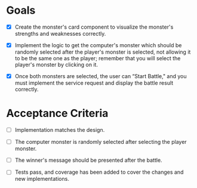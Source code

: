 # Goals

- [x] Create the monster's card component to visualize the monster's strengths and weaknesses correctly.

- [x] Implement the logic to get the computer's monster which should be randomly selected after the player's monster is selected, not allowing it to be the same one as the player; remember that you will select the player's monster by clicking on it.

- [x] Once both monsters are selected, the user can “Start Battle," and you must implement the service request and display the battle result correctly.

# Acceptance Criteria

- [ ] Implementation matches the design.

- [ ] The computer monster is randomly selected after selecting the player monster.

- [ ] The winner's message should be presented after the battle.

- [ ] Tests pass, and coverage has been added to cover the changes and new implementations.
